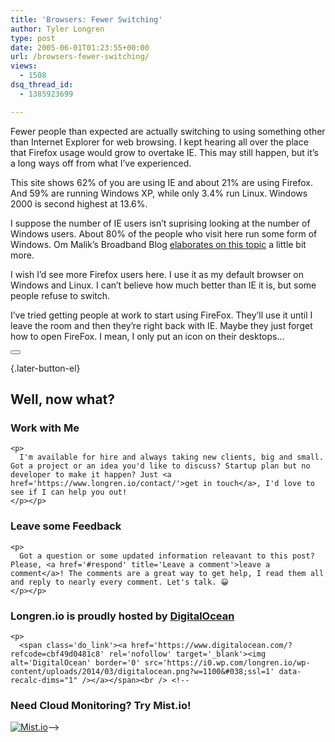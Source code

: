 ```yaml
---
title: 'Browsers: Fewer Switching'
author: Tyler Longren
type: post
date: 2005-06-01T01:23:55+00:00
url: /browsers-fewer-switching/
views:
  - 1508
dsq_thread_id:
  - 1385923699

---
```

Fewer people than expected are actually switching to using something other than Internet Explorer for web browsing. I kept hearing all over the place that Firefox usage would grow to overtake IE. This may still happen, but it&#8217;s a long ways off from what I&#8217;ve experienced.

This site shows 62% of you are using IE and about 21% are using Firefox. And 59% are running Windows XP, while only 3.4% run Linux. Windows 2000 is second highest at 13.6%.

I suppose the number of IE users isn&#8217;t suprising looking at the number of Windows users. About 80% of the people who visit here run some form of Windows. Om Malik&#8217;s Broadband Blog [elaborates on this topic][1] a little bit more.

I wish I&#8217;d see more Firefox users here. I use it as my default browser on Windows and Linux. I can&#8217;t believe how much better than IE it is, but some people refuse to switch.

I&#8217;ve tried getting people at work to start using FireFox. They&#8217;ll use it until I leave the room and then they&#8217;re right back with IE. Maybe they just forget how to open FireFox. I mean, I only put an icon on their desktops&#8230; 

<div class="wpulike wpulike-default " >
  <div class="wp_ulike_general_class wp_ulike_is_not_liked">
    <button type="button"
					aria-label="Like Button"
					data-ulike-id="1907"
					data-ulike-nonce="e06af08de9"
					data-ulike-type="likeThis"
					data-ulike-template="wpulike-default"
					data-ulike-display-likers="0"
					data-ulike-disable-pophover="0"
					class="wp_ulike_btn wp_ulike_put_image wp_likethis_1907"></button><span class="count-box"></span>
  </div>
</div>

[][2]{.later-button-el}

<div class='what-next'>
  <h2>
    Well, now what?
  </h2>
  
  <div class='hire'>
    <h3>
      Work with Me
    </h3>
    
    <p>
      I'm available for hire and always taking new clients, big and small. Got a project or an idea you'd like to discuss? Startup plan but no developer to make it happen? Just <a href='https://www.longren.io/contact/'>get in touch</a>, I'd love to see if I can help you out!
    </p></p>
  </div>
  
  <div class='hire'>
    <h3>
      Leave some Feedback
    </h3>
    
    <p>
      Got a question or some updated information releavant to this post? Please, <a href='#respond' title='Leave a comment'>leave a comment</a>! The comments are a great way to get help, I read them all and reply to nearly every comment. Let's talk. 😀
    </p></p>
  </div>
  
  <div class='now-what-bottom-ad'>
    <h3>
      Longren.io is proudly hosted by <a href='https://www.digitalocean.com/?refcode=cbf49d0481c8'>DigitalOcean</a>
    </h3>
    
    <p>
      <span class='do_link'><a href='https://www.digitalocean.com/?refcode=cbf49d0481c8' rel='nofollow' target='_blank'><img alt='DigitalOcean' border='0' src='https://i0.wp.com/longren.io/wp-content/uploads/2014/03/digitalocean.png?w=1100&#038;ssl=1' data-recalc-dims="1" /></a></span><br /> <!--

<h3>Need Cloud Monitoring? Try Mist.io!</h3>

<span class='do_link'><a href='http://mist.io/?ref=tyler' rel='nofollow' target='_blank'><img alt='Mist.io' border='0' src='https://i0.wp.com/longren.io/wp-content/uploads/2014/04/mistio.jpg?w=1100&#038;ssl=1' data-recalc-dims="1"></a></span>--></div> </div>

 [1]: http://gigaom.com/2005/05/31/browser-switchers-fewer-than-expected/
 [2]: #